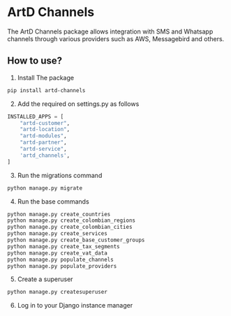 # ArtD Channels

The ArtD Channels package allows integration with SMS and Whatsapp channels through various providers such as AWS, Messagebird and others.

## How to use?

1. Install The package
```bash
pip install artd-channels
```

2. Add the required on settings.py as follows
```python
INSTALLED_APPS = [
    "artd-customer",
    "artd-location",
    "artd-modules",
    "artd-partner",
    "artd-service",
    'artd_channels',
]

```
3. Run the migrations command
```bash
python manage.py migrate
```

4. Run the base commands
```bash
python manage.py create_countries
python manage.py create_colombian_regions
python manage.py create_colombian_cities
python manage.py create_services
python manage.py create_base_customer_groups
python manage.py create_tax_segments
python manage.py create_vat_data
python manage.py populate_channels
python manage.py populate_providers
```

5. Create a superuser
```bash
python manage.py createsuperuser
```

6. Log in to your Django instance manager
